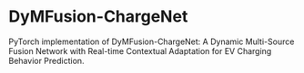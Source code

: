# DyMFusion-ChargeNet
PyTorch implementation of DyMFusion-ChargeNet: A Dynamic Multi-Source Fusion Network with Real-time Contextual Adaptation for EV Charging Behavior Prediction.

